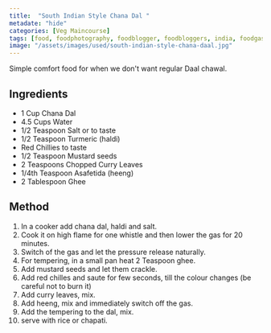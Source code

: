 ```yaml
---
title:  "South Indian Style Chana Dal "
metadate: "hide"
categories: [Veg Maincourse]
tags: [food, foodphotography, foodblogger, foodbloggers, india, foodgasm, indianfood, love, foodcoma, foodporn,indiancooking, indianrecipe, foodlovers, indianfood, indianfoodbloggers, foodiesofinstagram, foodlove, indian, indiancouple, eatlocal, eathealthy, eatwell, desifood, trending, tasty, taste, yummyinmytummy, foodie, instafood, instafoodie, foodstagram, instagood, passionatepaprika, foodblog, easy, indian, recipe, mothersrecipe, cooking, easycooking, easyrecipe, simple, simplefood ]
image: "/assets/images/used/south-indian-style-chana-daal.jpg"
---
```


Simple comfort food for when we don't want regular Daal chawal.

## Ingredients

- 1 Cup Chana Dal
- 4.5 Cups Water
- 1/2 Teaspoon Salt or to taste
- 1/2 Teaspoon Turmeric (haldi)
- Red Chillies to taste
- 1/2 Teaspoon Mustard seeds
- 2 Teaspoons Chopped Curry Leaves
- 1/4th Teaspoon Asafetida (heeng)
- 2 Tablespoon Ghee

## Method

1. In a cooker add chana dal, haldi and salt.
2. Cook it on high flame for one whistle and then lower the gas for 20  minutes.
3. Switch of the gas and let the pressure release naturally.
4. For tempering, in a small pan heat 2 Teaspoon ghee. 
5. Add mustard seeds and let them crackle.
6. Add red chilles and saute for few seconds, till the colour changes (be careful not to burn it)
7. Add curry leaves, mix.
8. Add heeng, mix and immediately switch off the gas. 
9. Add the tempering to the dal, mix.
10. serve with rice or chapati. 